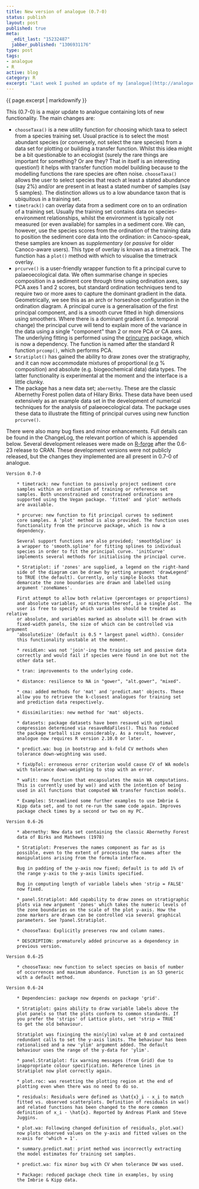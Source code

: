 ```yaml
--- 
title: New version of analogue (0.7-0)
status: publish
layout: post
published: true
meta: 
  _edit_last: "15232487"
  jabber_published: "1306931176"
type: post
tags: 
- analogue
- R
active: blog
category: R
excerpt: "Last week I pushed an update of my [analogue](http://analogue.r-forge.r-project.org/ 'analogue website') package to [CRAN](http://cran.at.r-project.org/web/packages/analogue/index.html 'analogue page on CRAN'). The last release (0.6-23) was on CRAN sometime in Mar 2010 so an update was well overdue."
---
```


{{ page.excerpt | markdownify }}

This (0.7-0) is a major update to analogue containing lots of new functionality. The main changes are:

-   `chooseTaxa()` is a new utility function for choosing which taxa to
    select from a species training set. Usual practice is to select the
    most abundant species (or conversely, not select the rare species)
    from a data set for plotting or building a transfer function. Whilst
    this idea might be a bit questionable to an ecologist (surely the
    rare things are important for something? Or are they? That in itself
    is an interesting question!) it helps with transfer function model
    building because to the modelling functions the rare species are
    often noise. `chooseTaxa()` allows the user to select species that
    reach at least a stated abundance (say 2%) and/or are present in at
    least a stated number of samples (say 5 samples). The distinction
    allows us to a low abundance taxon that is ubiquitous in a training
    set.
-   `timetrack()` can overlay data from a sediment core on to an
    ordination of a training set. Usually the training set contains data
    on species-environment relationships, whilst the environment is
    typically not measured (or even available) for samples in a sediment
    core. We can, however, use the species scores from the ordination of
    the training data to position the sediment core data into the
    ordination: in Canoco-speak, these samples are known as
    *supplementary* (or *passive* for older Canoco-aware users). This
    type of overlay is known as a timetrack. The function has a `plot()`
    method with which to visualise the timetrack overlay.
-   `prcurve()` is a user-friendly wrapper function to fit a principal
    curve to palaeoecological data. We often summarise change in species
    composition in a sediment core through time using ordination axes,
    say PCA axes 1 and 2 scores, but standard ordination techniques tend
    to require two or more axes to capture the dominant gradient in the
    data. Geometrically, we see this as an arch or horseshoe
    configuration in the ordination diagram. A principal curve is a
    generalisation of the first principal component, and is a smooth
    curve fitted in high dimensions using smoothers. Where there is a
    dominant gradient (i.e. temporal change) the principal curve will
    tend to explain more of the variance in the data using a single
    "component" than 2 or more PCA or CA axes. The underlying fitting is
    performed using the [princurve](http://cran.r-project.org/web/packages/princurve/index.html "CRAN page for princurve") package, which is now a dependency. The function is named after the standard R function `prcomp()`, which performs PCA.
-   `Stratiplot()` has gained the ability to draw zones over the
    stratigraphy, and it can now accommodate mixtures of proportional
    (e.g % composition) and absolute (e.g. biogeochemical data) data
    types. The latter functionality is experimental at the moment and
    the interface is a little clunky.
-   The package has a new data set; `abernethy`. These are the classic
    Abernethy Forest pollen data of Hilary Birks. These data have been
    used extensively as an example data set in the development of
    numerical techniques for the analysis of palaeoecological data. The
    package uses these data to illustrate the fitting of principal
    curves using new function `prcurve()`.

There were also many bug fixes and minor enhancements. Full details can be found in the ChangeLog, the relevant portion of which is appended below. Several development releases were made on [R-forge](https://r-forge.r-project.org/projects/analogue/ "Analogue project on R-forge") after the 0.6-23 release to CRAN. These development versions were not publicly released, but the changes they implemented are all present in
0.7-0 of analogue.

~~~~
Version 0.7-0

    * timetrack: new function to passively project sediment core
    samples within an ordination of training or reference set
    samples. Both unconstrained and constrained ordinations are
    supported using the Vegan package. 'fitted' and 'plot' methods
    are available.

    * prcurve: new function to fit principal curves to sediment
    core samples. A 'plot' method is also provided. The function uses
    functionality from the princurve package, which is now a
    dependency.

    Several support functions are also provided; 'smoothSpline' is
    a wrapper to 'smooth.spline' for fitting splines to individual
    species in order to fit the principal curve. 'initCurve'
    implements several methods for initialising the principal curve.

    * Stratiplot: if 'zones' are supplied, a legend on the right-hand
    side of the diagram can be drawn by setting argument 'drawLegend'
    to TRUE (the default). Currently, only simple blocks that
    demarcate the zone boundaries are drawn and labelled using
    argument 'zoneNames'.

    First attempt to allow both relative (percentages or proportions)
    and absolute variables, or mixtures thereof, in a single plot. The
    user is free to specify which variables should be treated as relative
    or absolute, and variables marked as absolute will be drawn with
    fixed-width panels, the size of which can be controlled via argument
    'absoluteSize' (default is 0.5 * largest panel width). Consider
    this functionality unstable at the moment.

    * residLen: was not 'join'-ing the training set and passive data
    correctly and would fail if species were found in one but not the
    other data set.

    * tran: improvements to the underlying code.

    * distance: resilience to NA in "gower", "alt.gower", "mixed".

    * cma: added methods for 'mat' and 'predict.mat' objects. These
    allow you to retrieve the k-closest analogues for training set
    and prediction data respectively.

    * dissimilarities: new method for 'mat' objects.

    * datasets: package datasets have been resaved with optimal
    compression determined via resaveRdaFiles(). This has reduced
    the package tarball size considerably. As a result, however,
    analogue now requires R version 2.10.0 or later.

    * predict.wa: bug in bootstrap and k-fold CV methods when
    tolerance down-weighting was used.

    * fixUpTol: erroneous error criterion would cause CV of WA models
    with tolerance down-weighting to stop with an error.

    * waFit: new function that encapsulates the main WA computations.
    This is currently used by wa() and with the intention of being
    used in all functions that computed WA transfer function models.

    * Examples: Streamlined some further examples to use Imbrie &
    Kipp data set, and to not re-run the same code again. Improves
    package check times by a second or two on my PC.

Version 0.6-26

    * abernethy: New data set containing the classic Abernethy Forest
    data of Birks and Mathewes (1978)

    * Stratiplot: Preserves the names component as far as is
    possible, even to the extent of processing the names after the
    manipulations arising from the formula interface.

    Bug in padding of the y-axis now fixed; default is to add 1% of
    the range y-axis to the y-axis limits specified.

    Bug in computing length of variable labels when 'strip = FALSE'
    now fixed.

    * panel.Stratiplot: Add capability to draw zones on stratigraphic
    plots via new argument 'zones' which takes the numeric levels of
    the zone boundaries on the scale of the plot y-axis. How the
    zone markers are drawn can be controlled via several graphical
    parameters. See ?panel.Stratiplot.

    * chooseTaxa: Explicitly preserves row and column names.

    * DESCRIPTION: prematurely added princurve as a dependency in
    previous version.

Version 0.6-25

    * chooseTaxa: new function to select species on basis of number
    of occurrences and maximum abundance. Function is an S3 generic
    with a default method.

Version 0.6-24

    * Dependencies: package now depends on package 'grid'.

    * Stratiplot: gains ability to draw variable labels above the
    plot panels so that the plots conform to common standards. If
    you prefer the 'strips' of Lattice plots, set 'strip = TRUE'
    to get the old behaviour.

    Stratiplot was fixinging the min(ylim) value at 0 and contained
    redundant calls to set the y-axis limits. The behaviour has been
    rationalised and a new 'ylim' argument added. The default
    behaviour uses the range of the y-data for 'ylim'.

    * panel.Stratiplot: fix warning messages (from Grid) due to
    inappropriate colour specification. Reference lines in
    Stratiplot now plot correctly again.

    * plot.roc: was resetting the plotting region at the end of
    plotting even when there was no need to do so.

    * residuals: Residuals were defined as \hat{x}_i - x_i to match
    fitted vs. observed scatterplots. Definition of residuals in wa()
    and related functions has been changed to the more common
    definition of x_i - \hat{x}. Reported by Andreas Plank and Steve
    Juggins.

    * plot.wa: Following changed definition of residuals, plot.wa()
    now plots observed values on the y-axis and fitted values on the
    x-axis for 'which = 1'.

    * summary.predict.mat: print method was incorrectly extracting
    the model estimates for training set samples.

    * predict.wa: fix minor bug with CV when tolerance DW was used.

    * Package: reduced package check time in examples, by using
    the Imbrie & Kipp data.
~~~~
